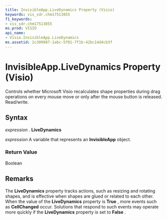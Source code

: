 ```yaml
---
title: InvisibleApp.LiveDynamics Property (Visio)
keywords: vis_sdr.chm17513855
f1_keywords:
- vis_sdr.chm17513855
ms.prod: VISIO
api_name:
- Visio.InvisibleApp.LiveDynamics
ms.assetid: 2c309987-1abc-5f01-7f1b-42bc14d4cb3f
---
```



# InvisibleApp.LiveDynamics Property (Visio)

Controls whether Microsoft Visio recalculates shape properties during drag operations on every mouse move or only after the mouse button is released. Read/write.


## Syntax

 _expression_ . **LiveDynamics**

 _expression_ A variable that represents an **InvisibleApp** object.


### Return Value

Boolean


## Remarks

The  **LiveDynamics** property tracks actions, such as resizing and rotating shapes, and is effective when shapes are glued or related to each other. When the value of the **LiveDynamics** property is **True** , more events such as **CellChanged** occur. Solutions that respond to such events may operate more quickly if the **LiveDynamics** property is set to **False** .


